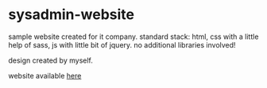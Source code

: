 # sysadmin-website

sample website created for it company. standard stack: html, css with a little help of sass, js with little bit of jquery.
no additional libraries involved!

design created by myself.

website available [here](https://serverwizards-website.netlify.com/)
